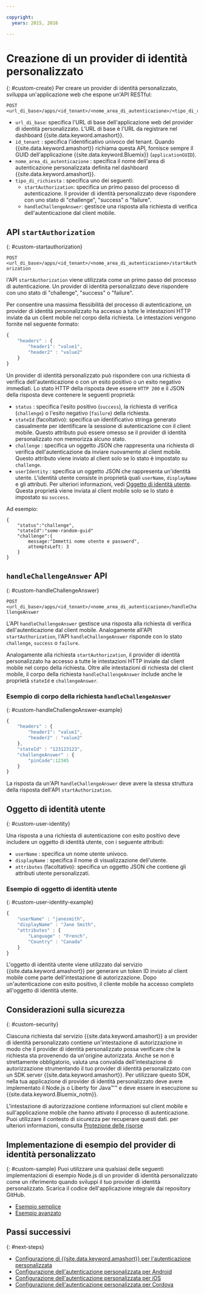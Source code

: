 ```yaml
---

copyright:
  years: 2015, 2016

---
```


# Creazione di un provider di identità personalizzato
{: #custom-create}
Per creare un provider di identità personalizzato, sviluppa un'applicazione web che espone un'API RESTful:

```
POST <url_di_base>/apps/<id_tenant>/<nome_area_di_autenticazione>/<tipo_di_richiesta>
```

* `url_di_base`: specifica l'URL di base dell'applicazione web del provider di identità personalizzato. L'URL di base è l'URL da registrare nel
dashboard {{site.data.keyword.amashort}}.
* `id_tenant` : specifica l'identificativo univoco del tenant. Quando {{site.data.keyword.amashort}} richiama questa API, fornisce
sempre il GUID dell'applicazione {{site.data.keyword.Bluemix}} (`applicationGUID`).
* `nome_area_di_autenticazione` : specifica il nome dell'area di autenticazione personalizzata definita nel dashboard {{site.data.keyword.amashort}}.
* `tipo_di_richiesta` : specifica uno dei seguenti:
	* `startAuthorization`: specifica un primo passo del processo di autenticazione. Il provider di identità personalizzato deve
rispondere con uno stato di "challenge", "success" o "failure".
	* `handleChallengeAnswer`: gestisce una risposta alla richiesta di verifica dell'autenticazione dal client mobile.

## API `startAuthorization`
{: #custom-startauthorization}

`POST <url_di_base>/apps/<id_tenant>/<nome_area_di_autenticazione>/startAuthorization`

l'API `startAuthorization` viene utilizzata come un primo passo del processo di autenticazione. Un provider di identità personalizzato deve
rispondere con uno stato di "challenge", "success" o "failure".

Per consentire una massima flessibilità del processo di autenticazione, un provider di identità personalizzato ha accesso a tutte le intestazioni HTTP inviate da un client mobile nel corpo della richiesta. Le intestazioni vengono fornite nel seguente formato:

```JavaScript
{
    "headers" : {
    	"header1": "value1",  
    	"header2" : "value2"
    }
}
```

Un provider di identità personalizzato può rispondere con una richiesta di verifica dell'autenticazione o con un esito positivo o un esito negativo immediati. Lo stato HTTP della risposta deve essere `HTTP 200` e il JSON della risposta deve contenere le seguenti proprietà:

* `status` : specifica l'esito positivo (`success`), la richiesta di verifica (`challenge`) o l'esito negativo (`failure`) della richiesta.
* `stateId` (facoltativo): specifica un identificativo stringa generato casualmente per identificare la sessione di autenticazione con il client mobile. Questo attributo può essere omesso se il provider di identità personalizzato non memorizza alcuno stato.
* `challenge` : specifica un oggetto JSON che rappresenta una richiesta di verifica dell'autenticazione da inviare nuovamente al client mobile. Questo attributo viene inviato al client solo se lo stato è impostato su `challenge`.
* `userIdentity` : specifica un oggetto JSON che rappresenta un'identità utente.  L'identità utente consiste in proprietà quali `userName`, `displayName` e gli attributi.  Per ulteriori informazioni, vedi [Oggetto di identità utente](#custom-user-identity). Questa proprietà viene inviata al client mobile solo se lo stato è impostato su `success`.

Ad esempio:

```
{
	"status":"challenge",
	"stateId":"some-random-guid"
	"challenge":{
		message:"Immetti nome utente e password",
		attemptsLeft: 3
	}
}
```

## `handleChallengeAnswer` API
{: #custom-handleChallengeAnswer}

`POST <url_di_base>/apps/<id_tenant>/<nome_area_di_autenticazione>/handleChallengeAnswer`

L'API `handleChallengeAnswer` gestisce una risposta alla richiesta di verifica dell'autenticazione dal client mobile. Analogamente all'API `startAuthorization`,
l'API `handleChallengeAnswer` risponde con lo stato `challenge`, `success` o `failure`.

Analogamente alla richiesta `startAuthorization`, il provider di identità personalizzato ha accesso a tutte le intestazioni HTTP inviate dal client mobile nel corpo della richiesta. Oltre alle intestazioni di richiesta del client mobile, il corpo della richiesta `handleChallengeAnswer` include anche le proprietà `stateId` e `challengeAnswer`.

### Esempio di corpo della richiesta `handleChallengeAnswer`
{: #custom-handleChallengeAnswer-example}

```JavaScript
{
    "headers" : {
    	"header1": "value1",  
    	"header2" : "value2"
	},
    "stateId" : "123123123",
    "challengeAnswer" : {
    	"pinCode":12345
 	}
}
```

La risposta da un'API `handleChallengeAnswer` deve avere la stessa struttura della risposta dell'API `startAuthorization`.

## Oggetto di identità utente
{: #custom-user-identity}

Una risposta a una richiesta di autenticazione con esito positivo deve includere un oggetto di identità utente, con i seguente attributi:
* `userName` : specifica un nome utente univoco.
* `displayName` : specifica il nome di visualizzazione dell'utente.
* `attributes` (facoltativo): specifica un oggetto JSON che contiene gli attributi utente personalizzati.

### Esempio di oggetto di identità utente
{: #custom-user-identity-example}
```JavaScript
{
    "userName" : "janesmith",
    "displayName" : "Jane Smith",
    "attributes" : {
        "Language" : "French",
        "Country" : "Canada"
    }
}
```

L'oggetto di identità utente viene utilizzato dal servizio {{site.data.keyword.amashort}} per generare un token ID inviato al client mobile come parte dell'intestazione di autorizzazione. Dopo un'autenticazione con esito positivo, il cliente mobile ha accesso completo all'oggetto di identità utente.

## Considerazioni sulla sicurezza
{: #custom-security}

Ciascuna richiesta dal servizio {{site.data.keyword.amashort}} a un provider di identità personalizzato contiene un'intestazione di autorizzazione in modo che il provider di identità personalizzato possa verificare che la richiesta sta provenendo da un'origine autorizzata. Anche se non è strettamente obbligatorio, valuta una convalida dell'intestazione di autorizzazione strumentando il tuo provider di identità personalizzato con un SDK server {{site.data.keyword.amashort}}. Per utilizzare questo SDK, nella tua applicazione di provider di identità personalizzato deve avere implementato il Node.js o Liberty for Java&trade;&trade; e deve essere in esecuzione su {{site.data.keyword.Bluemix_notm}}.

L'intestazione di autorizzazione contiene informazioni sul client mobile e sull'applicazione mobile che hanno attivato il processo di autenticazione. Puoi utilizzare il contesto di sicurezza per recuperare questi dati. per ulteriori informazioni, consulta [Protezione delle risorse](protecting-resources.html)

## Implementazione di esempio del provider di identità personalizzato
{: #custom-sample}
Puoi utilizzare una qualsiasi delle seguenti implementazioni di esempio Node.js di un provider di identità personalizzato come un riferimento quando sviluppi il tuo provider di identità personalizzato. Scarica il codice dell'applicazione integrale dai repository GitHub.

* [Esempio semplice](https://github.com/ibm-bluemix-mobile-services/bms-mca-custom-identity-provider-sample)
* [Esempio avanzato](https://github.com/ibm-bluemix-mobile-services/bms-mca-custom-identity-provider-with-user-management)

<!---
 ### JSON structure (simple sample)
{: #custom-sample-json}
This implementation assumes that the supplied authentication challenge answer is a JSON object with the following structure:

```
{
 	username: "my.username",
 	password: "my.password"
 }
 ```

### Custom identity provider sample code (simple sample)
{: #custom-sample-code}
```JavaScript
var express = require('express');
var cfenv = require('cfenv');
var log4js = require('log4js');
var jsonParser = require('body-parser').json();

// Using hardcoded user repository
var userRepository = {
	"john.lennon":      { password: "12345", displayName:"John Lennon", dob:"October 9, 1940"},
	"paul.mccartney":   { password: "67890", displayName:"Paul McCartney", dob:"June 18, 1942"},
	"ringo.starr":      { password: "abcde", displayName:"Ringo Starr", dob: "July 7, 1940"},
	"george.harrison":  { password: "fghij", displayName: "George Harrison", dob:"Feburary 25, 1943"}
}

var app = express();
var logger = log4js.getLogger("CustomIdentityProviderApp");
logger.info("Starting up");

app.post('/apps/:tenantId/:realmName/startAuthorization', jsonParser, function(req, res){
	var tenantId = req.params.tenantId;
	var realmName = req.params.realmName;
	var headers = req.body.headers;

	logger.debug("startAuthorization", tenantId, realmName, headers);

	var responseJson = {
		status: "challenge",
		challenge: {
			text: "Enter username and password"
		}
	};

	res.status(200).json(responseJson);
});

app.post('/apps/:tenantId/:realmName/handleChallengeAnswer', jsonParser, function(req, res){
	var tenantId = req.params.tenantId;
	var realmName = req.params.realmName;
	var challengeAnswer = req.body.challengeAnswer;


	logger.debug("handleChallengeAnswer", tenantId, realmName, challengeAnswer);

	var username = req.body.challengeAnswer["username"];
	var password = req.body.challengeAnswer["password"];

	var userObject = userRepository[username];

	var responseJson = { status: "failure" };

	if (userObject && userObject.password == password ){
		logger.debug("Login success for userId ::", username);
		responseJson.status = "success";
		responseJson.userIdentity = {
			userName: username,
			displayName: userObject.displayName,
			attributes: {
				dob: userObject.dob
			}
		}
	} else {
		logger.debug("Login failure for userId ::", username);
	}

	res.status(200).json(responseJson);
});

app.use(function(req, res, next){
	res.status(404).send("This is not the URL you're looking for");
});

var server = app.listen(cfenv.getAppEnv().port, function () {
	var host = server.address().address;
	var port = server.address().port;
	logger.info('Server listening at %s:%s', host, port);
});
```
--->

## Passi successivi
{: #next-steps}
* [Configurazione di {{site.data.keyword.amashort}} per l'autenticazione personalizzata](custom-auth-config-mca.html)
* [Configurazione dell'autenticazione personalizzata per Android](custom-auth-android.html)
* [Configurazione dell'autenticazione personalizzata per iOS](custom-auth-ios.html)
* [Configurazione dell'autenticazione personalizzata per Cordova](custom-auth-cordova.html)
